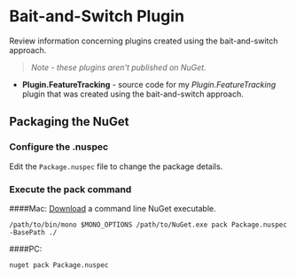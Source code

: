 # Bait-and-Switch Plugin

Review information concerning plugins created using the bait-and-switch approach. 

> _Note - these plugins aren't published on NuGet._ 

- **Plugin.FeatureTracking** - source code for my _Plugin.FeatureTracking_ plugin that was created using the bait-and-switch approach.

## Packaging the NuGet

### Configure the .nuspec

Edit the `Package.nuspec` file to change the package details.

### Execute the pack command

####Mac:
[Download](https://dist.nuget.org/index.html) a command line NuGet executable.

```
/path/to/bin/mono $MONO_OPTIONS /path/to/NuGet.exe pack Package.nuspec -BasePath ./
```

####PC:

```
nuget pack Package.nuspec
```